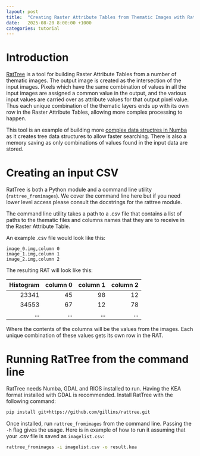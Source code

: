 ```yaml
---
layout: post
title:  "Creating Raster Attribute Tables from Thematic Images with RatTree"
date:   2025-08-20 8:00:00 +1000
categories: tutorial
---
```


# Introduction

[RatTree](https://github.com/gillins/rattree) is a tool for building Raster Attribute Tables 
from a number of thematic images. The output image is
created as the intersection of the input images. Pixels which have the same combination of values in all
the input images are assigned a common value in the output, and the various input values are carried
over as attribute values for that output pixel value. Thus each unique combination of the thematic layers
ends up with its own row in the Raster Attribute Tables, allowing more complex processing to happen.

This tool is an example of building more [complex data structres in Numba](../07/numbastruct.html) 
as it creates tree data structures to allow faster searching. There is also a memory saving as only
combinations of values found in the input data are stored.

# Creating an input CSV

RatTree is both a Python module and a command line utility (`rattree_fromimages`). 
We cover the command line here but if you need lower level access please consult 
the docstrings for the rattree module.

The command line utility takes a path to a .csv file that contains a list of paths to the
thematic files and columns names that they are to receive in the Raster Attribute Table.

An example .csv file would look like this:

```
image_0.img,column 0
image_1.img,column 1
image_2.img,column 2
```

The resulting RAT will look like this:

| Histogram | column 0 | column 1 | column 2 |
-----------:|---------:|---------:|---------:|
| 23341 | 45 | 98 | 12 |
| 34553 | 67 | 12 | 78 |
|   ... | ... | ... | ... |

Where the contents of the columns will be the values from the images. Each unique combination
of these values gets its own row in the RAT.

# Running RatTree from the command line

RatTree needs Numba, GDAL and RIOS installed to run. Having the KEA format installed with GDAL is recommended.
Install RatTree with the following command:

```bash
pip install git+https://github.com/gillins/rattree.git
```

Once installed, run `rattree_fromimages` from the command line. Passing the `-h` flag gives
the usage. Here is in example of how to run it assuming that your .csv file is saved as
`imagelist.csv`:

```bash
rattree_fromimages -i imagelist.csv -o result.kea
```

